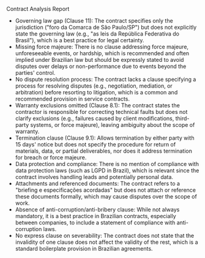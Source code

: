 Contract Analysis Report

- Governing law gap (Clause 11): The contract specifies only the jurisdiction ("foro da Comarca de São Paulo/SP") but does not explicitly state the governing law (e.g., "as leis da República Federativa do Brasil"), which is a best practice for legal certainty.
- Missing force majeure: There is no clause addressing force majeure, unforeseeable events, or hardship, which is recommended and often implied under Brazilian law but should be expressly stated to avoid disputes over delays or non-performance due to events beyond the parties' control.
- No dispute resolution process: The contract lacks a clause specifying a process for resolving disputes (e.g., negotiation, mediation, or arbitration) before resorting to litigation, which is a common and recommended provision in service contracts.
- Warranty exclusions omitted (Clause 8.1): The contract states the contractor is responsible for correcting technical faults but does not clarify exclusions (e.g., failures caused by client modifications, third-party systems, or force majeure), leaving ambiguity about the scope of warranty.
- Termination clause (Clause 9.1): Allows termination by either party with 15 days' notice but does not specify the procedure for return of materials, data, or partial deliverables, nor does it address termination for breach or force majeure.
- Data protection and compliance: There is no mention of compliance with data protection laws (such as LGPD in Brazil), which is relevant since the contract involves handling leads and potentially personal data.
- Attachments and referenced documents: The contract refers to a "briefing e especificações acordadas" but does not attach or reference these documents formally, which may cause disputes over the scope of work.
- Absence of anti-corruption/anti-bribery clause: While not always mandatory, it is a best practice in Brazilian contracts, especially between companies, to include a statement of compliance with anti-corruption laws.
- No express clause on severability: The contract does not state that the invalidity of one clause does not affect the validity of the rest, which is a standard boilerplate provision in Brazilian agreements.
